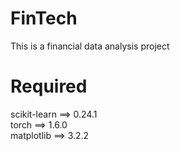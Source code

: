 # FinTech

This is a financial data analysis project

# Required 

scikit-learn ==> 0.24.1  
torch        ==> 1.6.0  
matplotlib   ==> 3.2.2  


